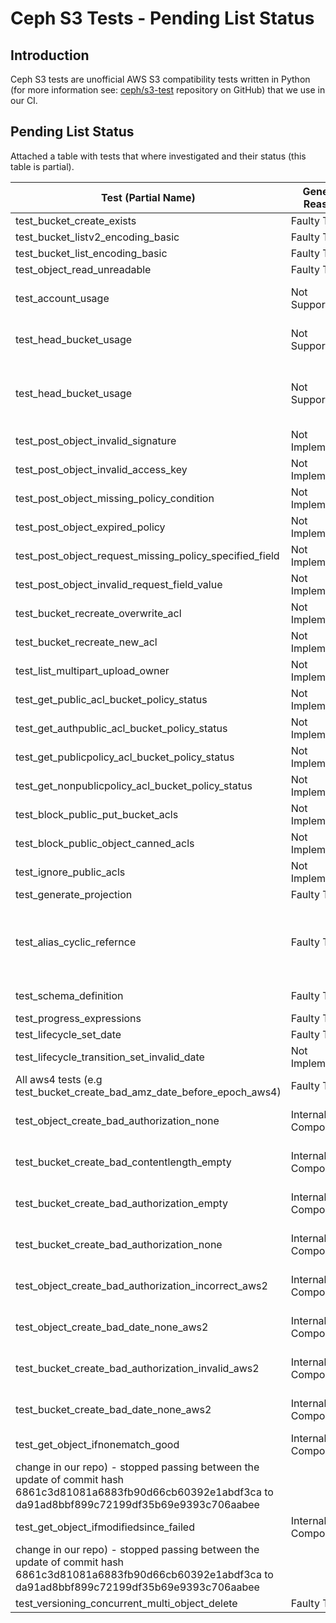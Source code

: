 # Ceph S3 Tests - Pending List Status

## Introduction
Ceph S3 tests are unofficial AWS S3 compatibility tests written in Python (for more information see: [ceph/s3-test](https://github.com/ceph/s3-tests) repository on GitHub) that we use in our CI.

## Pending List Status
Attached a table with tests that where investigated and their status (this table is partial).

| Test (Partial Name)                                       | General Reason | Issue Number         | Additional Comments  |
|-----------------------------------------------------------|-----------------|----------------------|----------------------|
| test_bucket_create_exists                                 | Faulty Test     | [465](https://github.com/ceph/s3-tests/issues/465)                  |                      |
| test_bucket_listv2_encoding_basic                         | Faulty Test     | [478](https://github.com/ceph/s3-tests/issues/478)                  |                      |
| test_bucket_list_encoding_basic                           | Faulty Test     | [478](https://github.com/ceph/s3-tests/issues/478)                  |                      |
| test_object_read_unreadable                               | Faulty Test     | [480](https://github.com/ceph/s3-tests/issues/480)                  |                      |
| test_account_usage                                        | Not Supported   |                      | Noobaa list_buckets() don't have support for usage                     |
| test_head_bucket_usage                                        | Not Supported   |                      | Noobaa list_buckets() don't have support for usage                     |
| test_head_bucket_usage                                        | Not Supported   |                      | S3 test expecting Prefix inside rules not inside Filter, But in our code Prefix expected inside Filter                     |
| test_post_object_invalid_signature                        | Not Implemented |                      |                      |
| test_post_object_invalid_access_key                       | Not Implemented |                      |                      |
| test_post_object_missing_policy_condition                 | Not Implemented |                      |                      |
| test_post_object_expired_policy                           | Not Implemented |                      |                      |
| test_post_object_request_missing_policy_specified_field   | Not Implemented |                      |                      |
| test_post_object_invalid_request_field_value              | Not Implemented |                      |                      |
| test_bucket_recreate_overwrite_acl                        | Not Implemented |                      |                      |
| test_bucket_recreate_new_acl                              | Not Implemented |                      |                      |
| test_list_multipart_upload_owner                          | Not Implemented |                      |                      |
| test_get_public_acl_bucket_policy_status                  | Not Implemented |                      |                      |
| test_get_authpublic_acl_bucket_policy_status              | Not Implemented |                      |                      |
| test_get_publicpolicy_acl_bucket_policy_status            | Not Implemented |                      |                      |
| test_get_nonpublicpolicy_acl_bucket_policy_status         | Not Implemented |                      |                      |
| test_block_public_put_bucket_acls                         | Not Implemented |                      |                      |
| test_block_public_object_canned_acls                      | Not Implemented |                      |                      |
| test_ignore_public_acls                                   | Not Implemented |                      |                      |
| test_generate_projection                                  | Faulty Test     | [509](https://github.com/ceph/s3-tests/issues/509)                    |                      |
| test_alias_cyclic_refernce                                | Faulty Test     |                      | Stops execution after failure is returned instead of parsing error. I'm not opening issue as it might be related to outdated tests.                     |
| test_schema_definition                                    | Faulty Test     |                      | Same as test_alias_cyclic_refernce |
| test_progress_expressions                                 | Faulty Test     | [508](https://github.com/ceph/s3-tests/issues/508)                    |                      |
| test_lifecycle_set_date                                   | Faulty Test     | [510](https://github.com/ceph/s3-tests/issues/510)                    |                      |
| test_lifecycle_transition_set_invalid_date                | Not Implemented |                      |    added because of the following PR [7270](https://github.com/noobaa/noobaa-core/pull/7270#discussion_r1175123422)   |
| All aws4 tests (e.g test_bucket_create_bad_amz_date_before_epoch_aws4)                                   | Faulty Test     | [520](https://github.com/ceph/s3-tests/issues/520)                    |                      |
| test_object_create_bad_authorization_none                 | Internal Component | [438](https://github.com/ceph/s3-tests/issues/438)                    | It used to pass in the past (not related to code change in our repo) |
| test_bucket_create_bad_contentlength_empty                | Internal Component | [438](https://github.com/ceph/s3-tests/issues/438)                    | It used to pass in the past (not related to code change in our repo) |
| test_bucket_create_bad_authorization_empty                | Internal Component | [438](https://github.com/ceph/s3-tests/issues/438)                    | It used to pass in the past (not related to code change in our repo) |
| test_bucket_create_bad_authorization_none                 | Internal Component | [438](https://github.com/ceph/s3-tests/issues/438)                    | It used to pass in the past (not related to code change in our repo) |
| test_object_create_bad_authorization_incorrect_aws2       | Internal Component | [438](https://github.com/ceph/s3-tests/issues/438)                    | It used to pass in the past (not related to code change in our repo) |
| test_object_create_bad_date_none_aws2                     | Internal Component | [438](https://github.com/ceph/s3-tests/issues/438)                    | It used to pass in the past (not related to code change in our repo) |
| test_bucket_create_bad_authorization_invalid_aws2         | Internal Component | [438](https://github.com/ceph/s3-tests/issues/438)                    | It used to pass in the past (not related to code change in our repo) |
| test_bucket_create_bad_date_none_aws2                     | Internal Component | [438](https://github.com/ceph/s3-tests/issues/438)                    | It used to pass in the past (not related to code change in our repo) |
| test_get_object_ifnonematch_good                     | Internal Component |                    | It used to pass in the past (not related to code 
change in our repo) - stopped passing between the update of commit hash 6861c3d81081a6883fb90d66cb60392e1abdf3ca to da91ad8bbf899c72199df35b69e9393c706aabee |
| test_get_object_ifmodifiedsince_failed                     | Internal Component |                    | It used to pass in the past (not related to code 
change in our repo) - stopped passing between the update of commit hash 6861c3d81081a6883fb90d66cb60392e1abdf3ca to da91ad8bbf899c72199df35b69e9393c706aabee |
| test_versioning_concurrent_multi_object_delete | Faulty Test | [588](https://github.com/ceph/s3-tests/issues/588) | 